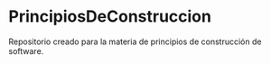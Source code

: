 # PrincipiosDeConstruccion
Repositorio creado para la materia de principios de construcción de software.
